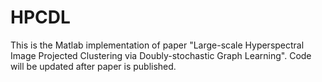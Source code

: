 # HPCDL
 This is the  Matlab implementation of  paper "Large-scale Hyperspectral Image Projected Clustering via Doubly-stochastic Graph Learning". Code will be updated after paper is published.
